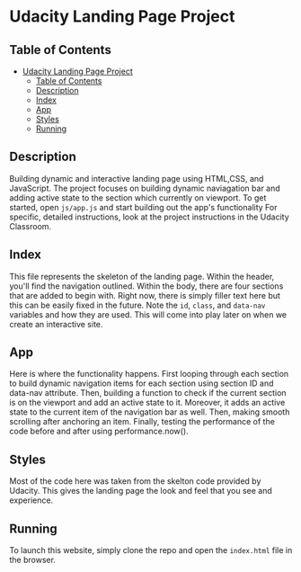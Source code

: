 # Udacity Landing Page Project

## Table of Contents

- [Udacity Landing Page Project](#udacity-landing-page-project)
  - [Table of Contents](#table-of-contents)
  - [Description](#description)
  - [Index](#index)
  - [App](#app)
  - [Styles](#styles)
  - [Running](#running)

## Description

Building dynamic and interactive landing page using HTML,CSS, and JavaScript.
The project focuses on building dynamic naviagation bar and adding active state to the section which currently on viewport.
To get started, open `js/app.js` and start building out the app's functionality
For specific, detailed instructions, look at the project instructions in the Udacity Classroom.

## Index
This file represents the skeleton of the landing page. Within the header, you'll find the navigation outlined. Within the body, there are four sections that are added to begin with. Right now, there is simply filler text here but this can be easily fixed in the future. Note the `id`, `class`, and `data-nav` variables and how they are used. This will come into play later on when we create an interactive site.

## App
Here is where the functionality happens. First looping through each section to build dynamic navigation items for each section using section ID and data-nav attribute. Then, building a function to check if the current section is on the viewport and add an active state to it. Moreover, it adds an active state to the current item of the navigation bar as well. Then, making smooth scrolling after anchoring an item. Finally, testing the performance of the code before and after using performance.now().

 
## Styles
Most of the code here was taken from the skelton code provided by Udacity. This gives the landing page the look and feel that you see and experience.

## Running
To launch this website, simply clone the repo and open the `index.html` file in the browser. 
